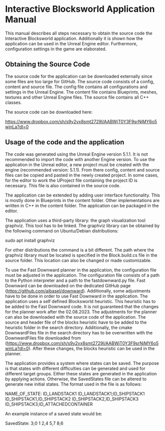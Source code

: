 # Interactive Blocksworld Application Manual

This manual describes all steps necessary to obtain the source code the Interactive Blocksworld application. Additionally it is shown how the application can be used in the Unreal Engine editor.
Furthermore, configuration settings in the game are elaborated.

## Obtaining the Source Code
The source code for the application can be downloaded externally since some files are too large for GitHub.
The source code consists of a config, content and source file. The config file contains all configurations and settings in the Unreal Engine.
The content file contains Blueprints, meshes, textures and other Unreal Engine files. The source file contains all C++ classes.

The source code can be downloaded here:

https://www.dropbox.com/sh/s9y2vx8smt2729l/AABWjT0Y3F9srNjMY6o5winLa?dl=0

## Usage of the code and the application
The code was generated using the Unreal Engine version 5.1.1. It is not recommended to import the code with another Engine version. To use the application in the Unreal editor, a new project must be created with the engine (recommended version: 5.1.1).
From there config, content and source files can be copied and pasted in the newly created project. In some cases, for the editor to work the UProject file containing the project ID is necessary. This file is also contained in the source code.

The application can be extended by adding user interface functionality. This is mostly done in Blueprints in the content folder. Other implementations are written in C++ in the content folder.
The application can be packaged in the editor.

The application uses a third-party library: the graph visualization tool graphviz. This tool has to be linked. The graphviz library can be obtained by the following command on Ubuntu/Debian distributions:

sudo apt install graphviz

For other distributions the command is a bit different. The path where the graphviz library must be located is specified in the Block.build.cs file in the source folder. This location can also be changed or made customizable.

To use the Fast Downward planner in the application, the configuration file must be adjusted in the application. The configuration file consists of a path to the Python interpreter and a path to the fastdownward.py file. 
Fast Downward can be downloaded on the dedicated GitHub page (https://github.com/aibasel/downward). Additionally, some adjustments have to be done in order to use Fast Downward in the application. 
The application uses a self defined Blocksworld heuristic. This heuristic has to be added to the Fast Downward code.
It is not guaranteed that the changes for the planner work after the 02.08.2023. The adjustments for the planner can also be downloaded with the source code of the application. The source and header file of the blocks heuristic have to be added to the heuristic folder in the search directory.
Additionally, the cmake DownwardFiles file in the search directory has to be overwritten with the DownwardFiles file downloaded from (https://www.dropbox.com/sh/s9y2vx8smt2729l/AABWjT0Y3F9srNjMY6o5winLa?dl=0). After these changes, the blocks heuristic can be used in the planner.

The application provides a system where states can be saved. The purpose is that states with different difficulties can be generated and used for different target groups. Either these states are generated in the application by applying actions. Otherwise, the SavedStates file can be altered to generate new initial states. The format used in the file is as follows:

NAME_OF_STATE: ID_LANDSTACK1 ID_LANDSTACK1;ID_SHIPSTACK1 ID_SHIPSTACK1,ID_SHIPSTACK2 ID_SHIPSTACK2,ID_SHIPSTACK3 ID_SHIPSTACK3;ID_ATTACHEDCONTAINER

An example instance of a saved state would be:

SavedState: 3;0 1 2,4 5,7 8;6